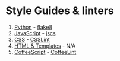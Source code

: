 # Style Guides & linters

1. [Python](http://legacy.python.org/dev/peps/pep-0008/) - [flake8](http://flake8.readthedocs.org/en/2.2.3/)
2. [JavaScript](https://github.com/airbnb/javascript) - [jscs](https://github.com/jscs-dev/node-jscs)
4. [CSS](https://github.com/styleguide/css) - [CSSLint](http://csslint.net/)
5. [HTML & Templates](https://github.com/styleguide/templates) - N/A
3. [CoffeeScript](https://github.com/polarmobile/coffeescript-style-guide) - [CoffeeLint](http://www.coffeelint.org/)
